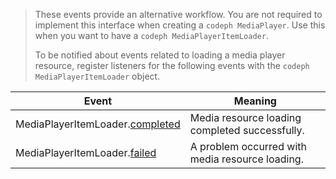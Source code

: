 ---
---

>These events provide an alternative workflow. You are not required to implement this interface when creating a `codeph MediaPlayer`. Use this when you want to have a `codeph MediaPlayerItemLoader`.
>
>
>To be notified about events related to loading a media player resource, register listeners for the following events with the `codeph MediaPlayerItemLoader` object.
>
>
<table frame="all" colsep="1" rowsep="1"> 
 <tgroup cols="2" colsep="1" rowsep="1" class="FormatA"> 
  <colspec colnum="1" colname="1" colwidth="41*" /> 
  <colspec colnum="2" colname="2" colwidth="59*" /> 
  <thead> 
   <tr rowsep="1"> 
    <th colname="1" class="entry">Event </th> 
    <th colname="2" class="entry">Meaning </th> 
   </tr> 
  </thead> 
  <tbody> 
   <tr rowsep="1"> 
    <td colname="1"><span class="codeph">MediaPlayerItemLoader.<a href="http://help.adobe.com/en_US/primetime/api/psdk/asdoc-dhls_1.4/com/adobe/mediacore/MediaPlayerItemLoader.html#event:completed" format="html" scope="external">completed</a></span></td> 
    <td colname="2">Media resource loading completed successfully. </td> 
   </tr> 
   <tr rowsep="1"> 
    <td colname="1"><span class="codeph">MediaPlayerItemLoader.<a href="http://help.adobe.com/en_US/primetime/api/psdk/asdoc-dhls_1.4/com/adobe/mediacore/MediaPlayerItemLoader.html#event:failed" format="html" scope="external">failed</a></span></td> 
    <td colname="2">A problem occurred with media resource loading. </td> 
   </tr> 
  </tbody> 
 </tgroup> 
</table>

>

